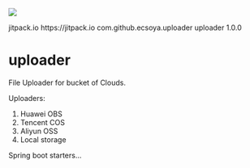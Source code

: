 [![](https://jitpack.io/v/ecsoya/uploader.svg)](https://jitpack.io/#ecsoya/uploader)

<repositories>
		<repository>
		    <id>jitpack.io</id>
		    <url>https://jitpack.io</url>
		</repository>
</repositories>
  
<dependency>
	    <groupId>com.github.ecsoya.uploader</groupId>
	    <artifactId>uploader</artifactId>
	    <version>1.0.0</version>
</dependency>  

# uploader
File Uploader for bucket of Clouds.

Uploaders:

1. Huawei OBS
2. Tencent COS
3. Aliyun OSS
4. Local storage

Spring boot starters...
